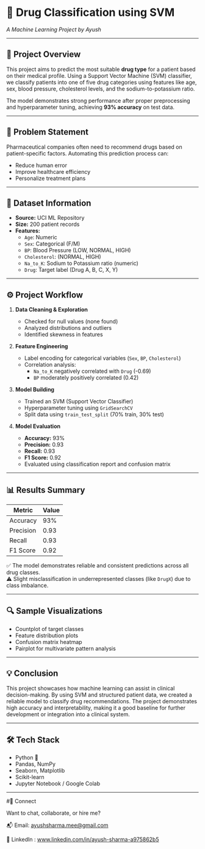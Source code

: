 # 🧠 Drug Classification using SVM  
_A Machine Learning Project by Ayush_

---

## 📌 Project Overview

This project aims to predict the most suitable **drug type** for a patient based on their medical profile. Using a Support Vector Machine (SVM) classifier, we classify patients into one of five drug categories using features like age, sex, blood pressure, cholesterol levels, and the sodium-to-potassium ratio.

The model demonstrates strong performance after proper preprocessing and hyperparameter tuning, achieving **93% accuracy** on test data.

---

## 🧬 Problem Statement

Pharmaceutical companies often need to recommend drugs based on patient-specific factors. Automating this prediction process can:
- Reduce human error
- Improve healthcare efficiency
- Personalize treatment plans

---

## 📁 Dataset Information

- **Source:** UCI ML Repository
- **Size:** 200 patient records
- **Features:**
  - `Age`: Numeric
  - `Sex`: Categorical (F/M)
  - `BP`: Blood Pressure (LOW, NORMAL, HIGH)
  - `Cholesterol`: (NORMAL, HIGH)
  - `Na_to_K`: Sodium to Potassium ratio (numeric)
  - `Drug`: Target label (Drug A, B, C, X, Y)

---

## ⚙️ Project Workflow

1. **Data Cleaning & Exploration**
   - Checked for null values (none found)
   - Analyzed distributions and outliers
   - Identified skewness in features

2. **Feature Engineering**
   - Label encoding for categorical variables (`Sex`, `BP`, `Cholesterol`)
   - Correlation analysis:
     - `Na_to_K` negatively correlated with `Drug` (-0.69)
     - `BP` moderately positively correlated (0.42)

3. **Model Building**
   - Trained an SVM (Support Vector Classifier)
   - Hyperparameter tuning using `GridSearchCV`
   - Split data using `train_test_split` (70% train, 30% test)

4. **Model Evaluation**
   - **Accuracy:** 93%
   - **Precision:** 0.93
   - **Recall:** 0.93
   - **F1 Score:** 0.92
   - Evaluated using classification report and confusion matrix

---

## 📊 Results Summary

| Metric     | Value |
|------------|-------|
| Accuracy   | 93%   |
| Precision  | 0.93  |
| Recall     | 0.93  |
| F1 Score   | 0.92  |

✅ The model demonstrates reliable and consistent predictions across all drug classes.  
⚠️ Slight misclassification in underrepresented classes (like `DrugX`) due to class imbalance.

---

## 🔍 Sample Visualizations

- Countplot of target classes
- Feature distribution plots
- Confusion matrix heatmap
- Pairplot for multivariate pattern analysis

---

## 💡 Conclusion

This project showcases how machine learning can assist in clinical decision-making. By using SVM and structured patient data, we created a reliable model to classify drug recommendations. The project demonstrates high accuracy and interpretability, making it a good baseline for further development or integration into a clinical system.

---

## 🛠️ Tech Stack

- Python 🐍
- Pandas, NumPy
- Seaborn, Matplotlib
- Scikit-learn
- Jupyter Notebook / Google Colab

---

#👋 Connect

Want to chat, collaborate, or hire me?

📬 Email: ayushsharma.mee@gmail.com

💼 LinkedIn : www.linkedin.com/in/ayush-sharma-a975862b5



